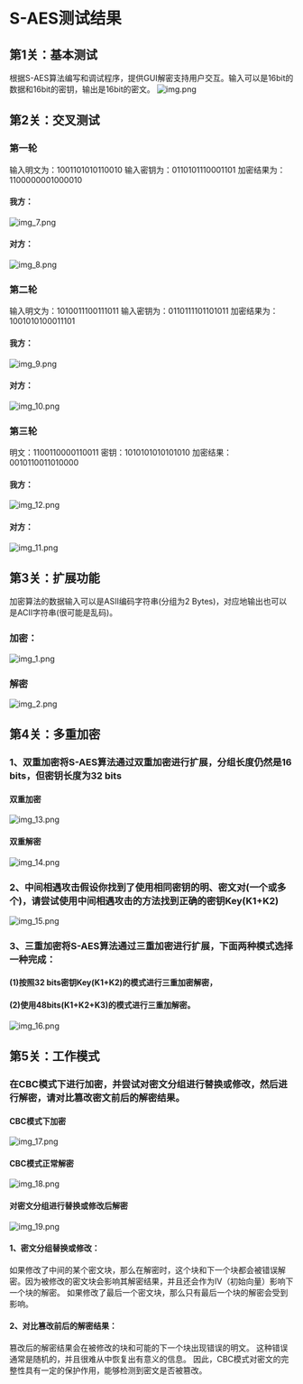 # S-AES测试结果

## 第1关：基本测试
根据S-AES算法编写和调试程序，提供GUI解密支持用户交互。输入可以是16bit的数据和16bit的密钥，输出是16bit的密文。
![img.png](static/img/img.png)


## 第2关：交叉测试
### 第一轮
输入明文为：1001101010110010
输入密钥为：0110101110001101
加密结果为：1100000001000010
#### 我方：
![img_7.png](static/img/img_7.png)
#### 对方：
![img_8.png](static/img/img_8.png)
### 第二轮
输入明文为：1010011100111011
输入密钥为：0110111101101011
加密结果为：1001010100011101
#### 我方：
![img_9.png](static/img/img_9.png)
#### 对方：
![img_10.png](static/img/img_10.png)
### 第三轮
明文：1100110000110011
密钥：1010101010101010
加密结果：0010110011010000
#### 我方：
![img_12.png](static/img/img_12.png)
#### 对方：
![img_11.png](static/img/img_11.png)
## 第3关：扩展功能
加密算法的数据输入可以是ASII编码字符串(分组为2 Bytes)，对应地输出也可以是ACII字符串(很可能是乱码)。
### 加密：
![img_1.png](static/img/img_1.png)
### 解密
![img_2.png](static/img/img_2.png)
## 第4关：多重加密
### 1、双重加密将S-AES算法通过双重加密进行扩展，分组长度仍然是16 bits，但密钥长度为32 bits
#### 双重加密
![img_13.png](static/img/img_13.png)
#### 双重解密
![img_14.png](static/img/img_14.png)
### 2、中间相遇攻击假设你找到了使用相同密钥的明、密文对(一个或多个)，请尝试使用中间相遇攻击的方法找到正确的密钥Key(K1+K2)
![img_15.png](static/img/img_15.png)
### 3、三重加密将S-AES算法通过三重加密进行扩展，下面两种模式选择一种完成：
#### (1)按照32 bits密钥Key(K1+K2)的模式进行三重加密解密，
#### (2)使用48bits(K1+K2+K3)的模式进行三重加解密。
![img_16.png](static/img/img_16.png)

## 第5关：工作模式
### 在CBC模式下进行加密，并尝试对密文分组进行替换或修改，然后进行解密，请对比篡改密文前后的解密结果。
#### CBC模式下加密
![img_17.png](static/img/img_17.png)
#### CBC模式正常解密
![img_18.png](static/img/img_18.png)
#### 对密文分组进行替换或修改后解密
![img_19.png](static/img/img_19.png)
#### 1、密文分组替换或修改：
如果修改了中间的某个密文块，那么在解密时，这个块和下一个块都会被错误解密。因为被修改的密文块会影响其解密结果，并且还会作为IV（初始向量）影响下一个块的解密。
如果修改了最后一个密文块，那么只有最后一个块的解密会受到影响。
#### 2、对比篡改前后的解密结果：
篡改后的解密结果会在被修改的块和可能的下一个块出现错误的明文。
这种错误通常是随机的，并且很难从中恢复出有意义的信息。
因此，CBC模式对密文的完整性具有一定的保护作用，能够检测到密文是否被篡改。


